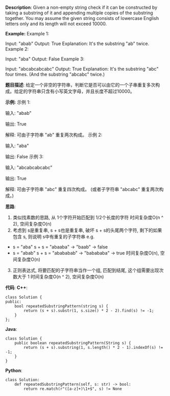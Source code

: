 __Description__:
Given a non-empty string check if it can be constructed by taking a substring of it and appending multiple copies of the substring together. You may assume the given string consists of lowercase English letters only and its length will not exceed 10000.

__Example:__
Example 1:

Input: "abab"
Output: True
Explanation: It's the substring "ab" twice.
Example 2:

Input: "aba"
Output: False
Example 3:

Input: "abcabcabcabc"
Output: True
Explanation: It's the substring "abc" four times. (And the substring "abcabc" twice.)

__题目描述__:
给定一个非空的字符串，判断它是否可以由它的一个子串重复多次构成。给定的字符串只含有小写英文字母，并且长度不超过10000。

__示例:__
示例 1:

输入: "abab"

输出: True

解释: 可由子字符串 "ab" 重复两次构成。
示例 2:

输入: "aba"

输出: False
示例 3:

输入: "abcabcabcabc"

输出: True

解释: 可由子字符串 "abc" 重复四次构成。 (或者子字符串 "abcabc" 重复两次构成。)

__思路__:
1. 类似找素数的思路, 从 1个字符开始匹配到 1/2个长度的字符
时间复杂度O(n ^ 2), 空间复杂度O(n)
2. 考虑到 s是重复串, s + s也是重复串, 破坏 s + s的头尾两个字符, 剩下的如果包含 s, 则说明 s中有重复的子字符串
e.g.
- s = "aba" s + s = "abaaba" -> "baab" -> false
- s = "abab" s + s = "abababab" -> "babababa" -> true
时间复杂度O(n), 空间复杂度O(n)
3. 正则表达式, 将要匹配的子字符串当作一个组, 匹配到结尾, 这个组需要出现次数大于 1
时间复杂度O(n ^ 2), 空间复杂度O(n)

__代码__:
__C++__:
```
class Solution {
public:
    bool repeatedSubstringPattern(string s) {
        return (s + s).substr(1, s.size() * 2 - 2).find(s) != -1;
    }
};
```

__Java__:
```
class Solution {
    public boolean repeatedSubstringPattern(String s) {
        return (s + s).substring(1, s.length() * 2 - 1).indexOf(s) != -1;
    }
}
```

__Python__:
```
class Solution:
    def repeatedSubstringPattern(self, s: str) -> bool:
        return re.match(r"([a-z]+)\1+$", s) != None
```
